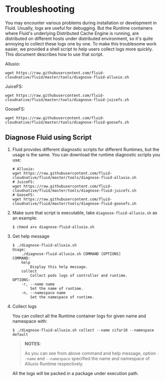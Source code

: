 # Troubleshooting

You may encounter various problems during installation or development in Fluid. Usually, logs are useful for debugging. But the Runtime containers where Fluid's underlying Distributed Cache Engine is running, are distributed on different hosts under distributed environment, so it's quite annoying to collect these logs one by one. 
To make this troublesome work easier, we provided a shell script to help users collect logs more quickly. This document describes how to use that script.


Alluxio:

```wget https://raw.githubusercontent.com/fluid-cloudnative/fluid/master/tools/diagnose-fluid-alluxio.sh```

JuiceFS:

```wget https://raw.githubusercontent.com/fluid-cloudnative/fluid/master/tools/diagnose-fluid-juicefs.sh```

GooseFS:

```wget https://raw.githubusercontent.com/fluid-cloudnative/fluid/master/tools/diagnose-fluid-goosefs.sh```

## Diagnose Fluid using Script

1. Fluid provides different diagnostic scripts for different Runtimes, but the usage is the same. You can download the runtime diagnostic scripts you use:

   ```shell
   # Alluxio:
   wget https://raw.githubusercontent.com/fluid-cloudnative/fluid/master/tools/diagnose-fluid-alluxio.sh
   # JuiceFS:
   wget https://raw.githubusercontent.com/fluid-cloudnative/fluid/master/tools/diagnose-fluid-juicefs.sh
   # GooseFS:
   wget https://raw.githubusercontent.com/fluid-cloudnative/fluid/master/tools/diagnose-fluid-goosefs.sh
   ```

2. Make sure that script is executable, take `diagnose-fluid-alluxio.sh` as an example:
   
   ```shell
   $ chmod a+x diagnose-fluid-alluxio.sh
   ```

3. Get help message

   ```shell
   $ ./diagnose-fluid-alluxio.sh
   Usage:
       ./diagnose-fluid-alluxio.sh COMMAND [OPTIONS]
   COMMAND:
       help
           Display this help message.
       collect
           Collect pods logs of controller and runtime.
   OPTIONS:
       -r, --name name
           Set the name of runtime.
       -n, --namespace name
           Set the namespace of runtime.
   ```

4. Collect logs

   You can collect all the Runtime container logs for given name and namespace with:

   ```shell
   $ ./diagnose-fluid-alluxio.sh collect --name cifar10 --namespace default
   ```

   > **NOTES**:
   >
   > As you can see from above command and help message, option `--name` and `--namespace` specified the name and namespace of Alluxio Runtime respectively.

   All the logs will be packed in a package under execution path.
